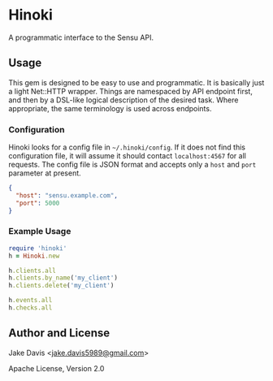 # Hinoki
A programmatic interface to the Sensu API.

## Usage
This gem is designed to be easy to use and programmatic. It is basically just a
light Net::HTTP wrapper. Things are namespaced by API endpoint first, and then
by a DSL-like logical description of the desired task. Where appropriate, the
same terminology is used across endpoints.

### Configuration
Hinoki looks for a config file in `~/.hinoki/config`. If it does not find this
configuration file, it will assume it should contact `localhost:4567` for all
requests. The config file is JSON format and accepts only a `host` and `port`
parameter at present.

``` json
{
  "host": "sensu.example.com",
  "port": 5000
}
```

### Example Usage
``` ruby
require 'hinoki'
h = Hinoki.new

h.clients.all
h.clients.by_name('my_client')
h.clients.delete('my_client')

h.events.all
h.checks.all
```

## Author and License
Jake Davis \<jake.davis5989@gmail.com\>

Apache License, Version 2.0
